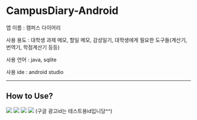 # CampusDiary-Android


앱 이름 : 캠퍼스 다이어리

사용 용도 :  대학생 과제 메모, 할일 메모, 감성일기, 대학생에게 필요한 도구들(계산기, 번역기, 학점계산기 등등)

사용 언어 : java, sqlite

사용 ide : android studio

---

## How to Use?

![](./resource/1.png)
![](./resource/2.png)
![](./resource/3.png)
![](./resource/4.png)
(구글 광고id는 테스트용id입니당^^)
